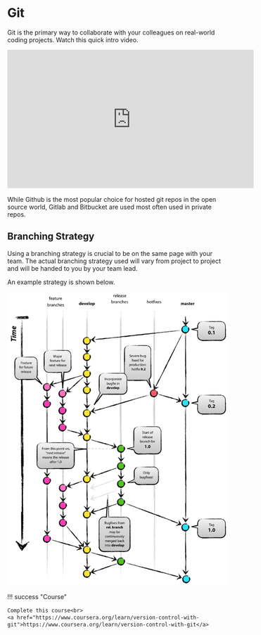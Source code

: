 # Git

Git is the primary way to collaborate with your colleagues on real-world coding projects.
Watch this quick intro video.

<iframe width="560" height="315" src="https://www.youtube.com/embed/wpISo9TNjfU" title="YouTube video player" frameborder="0" allow="accelerometer; autoplay; clipboard-write; encrypted-media; gyroscope; picture-in-picture" allowfullscreen></iframe>

While Github is the most popular choice for hosted git repos in the open source world, Gitlab and Bitbucket are used most often used in private repos.

## Branching Strategy
Using a branching strategy is crucial to be on the same page with your team. 
The actual branching strategy used will vary from project to project and will be handed to you by your team lead.

An example strategy is shown below.

<img src="/assets/branching.png">

!!! success "Course"
    
    Complete this course<br>
    <a href="https://www.coursera.org/learn/version-control-with-git">https://www.coursera.org/learn/version-control-with-git</a>